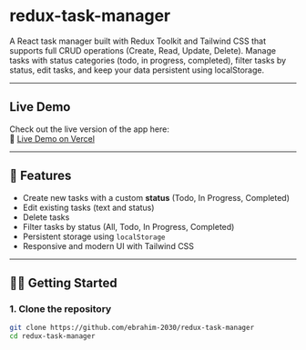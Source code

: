 # redux-task-manager

A React task manager built with Redux Toolkit and Tailwind CSS that supports full CRUD operations (Create, Read, Update, Delete). Manage tasks with status categories (todo, in progress, completed), filter tasks by status, edit tasks, and keep your data persistent using localStorage.

---

## Live Demo

Check out the live version of the app here:  
🔗 [Live Demo on Vercel](https://vercel.com/ebrahims-projects-5ed3382f/redux-task-manager)

---

## 🚀 Features

- Create new tasks with a custom **status** (Todo, In Progress, Completed)
- Edit existing tasks (text and status)
- Delete tasks
- Filter tasks by status (All, Todo, In Progress, Completed)
- Persistent storage using `localStorage`
- Responsive and modern UI with Tailwind CSS

---

## 🧑‍💻 Getting Started

### 1. Clone the repository

```bash
git clone https://github.com/ebrahim-2030/redux-task-manager
cd redux-task-manager
```
